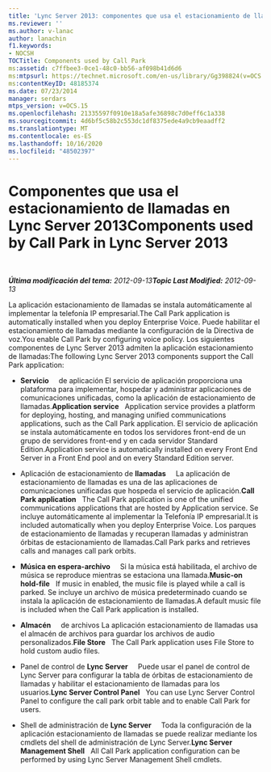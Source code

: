 ```yaml
---
title: 'Lync Server 2013: componentes que usa el estacionamiento de llamadas'
ms.reviewer: ''
ms.author: v-lanac
author: lanachin
f1.keywords:
- NOCSH
TOCTitle: Components used by Call Park
ms:assetid: c7ffbee3-0ce1-48c0-bb56-af098b41d6d6
ms:mtpsurl: https://technet.microsoft.com/en-us/library/Gg398824(v=OCS.15)
ms:contentKeyID: 48185374
ms.date: 07/23/2014
manager: serdars
mtps_version: v=OCS.15
ms.openlocfilehash: 21335597f0910e18a5afe36898c7d0eff6c1a338
ms.sourcegitcommit: 4d6bf5c58b2c553dc1df8375ede4a9cb9eaadff2
ms.translationtype: MT
ms.contentlocale: es-ES
ms.lasthandoff: 10/16/2020
ms.locfileid: "48502397"
---
```

# <a name="components-used-by-call-park-in-lync-server-2013"></a><span data-ttu-id="4a779-102">Componentes que usa el estacionamiento de llamadas en Lync Server 2013</span><span class="sxs-lookup"><span data-stu-id="4a779-102">Components used by Call Park in Lync Server 2013</span></span>

<div data-xmlns="http://www.w3.org/1999/xhtml">

<div class="topic" data-xmlns="http://www.w3.org/1999/xhtml" data-msxsl="urn:schemas-microsoft-com:xslt" data-cs="https://msdn.microsoft.com/">

<div data-asp="https://msdn2.microsoft.com/asp">



</div>

<div id="mainSection">

<div id="mainBody">

<span> </span>

<span data-ttu-id="4a779-103">_**Última modificación del tema:** 2012-09-13_</span><span class="sxs-lookup"><span data-stu-id="4a779-103">_**Topic Last Modified:** 2012-09-13_</span></span>

<span data-ttu-id="4a779-104">La aplicación estacionamiento de llamadas se instala automáticamente al implementar la telefonía IP empresarial.</span><span class="sxs-lookup"><span data-stu-id="4a779-104">The Call Park application is automatically installed when you deploy Enterprise Voice.</span></span> <span data-ttu-id="4a779-105">Puede habilitar el estacionamiento de llamadas mediante la configuración de la Directiva de voz.</span><span class="sxs-lookup"><span data-stu-id="4a779-105">You enable Call Park by configuring voice policy.</span></span> <span data-ttu-id="4a779-106">Los siguientes componentes de Lync Server 2013 admiten la aplicación estacionamiento de llamadas:</span><span class="sxs-lookup"><span data-stu-id="4a779-106">The following Lync Server 2013 components support the Call Park application:</span></span>

  - <span data-ttu-id="4a779-107">**Servicio**     de aplicación El servicio de aplicación proporciona una plataforma para implementar, hospedar y administrar aplicaciones de comunicaciones unificadas, como la aplicación de estacionamiento de llamadas.</span><span class="sxs-lookup"><span data-stu-id="4a779-107">**Application service**   Application service provides a platform for deploying, hosting, and managing unified communications applications, such as the Call Park application.</span></span> <span data-ttu-id="4a779-108">El servicio de aplicación se instala automáticamente en todos los servidores front-end de un grupo de servidores front-end y en cada servidor Standard Edition.</span><span class="sxs-lookup"><span data-stu-id="4a779-108">Application service is automatically installed on every Front End Server in a Front End pool and on every Standard Edition server.</span></span>

  - <span data-ttu-id="4a779-109">Aplicación de estacionamiento de **llamadas**     La aplicación de estacionamiento de llamadas es una de las aplicaciones de comunicaciones unificadas que hospeda el servicio de aplicación.</span><span class="sxs-lookup"><span data-stu-id="4a779-109">**Call Park application**   The Call Park application is one of the unified communications applications that are hosted by Application service.</span></span> <span data-ttu-id="4a779-110">Se incluye automáticamente al implementar la Telefonía IP empresarial.</span><span class="sxs-lookup"><span data-stu-id="4a779-110">It is included automatically when you deploy Enterprise Voice.</span></span> <span data-ttu-id="4a779-111">Los parques de estacionamiento de llamadas y recuperan llamadas y administran órbitas de estacionamiento de llamadas.</span><span class="sxs-lookup"><span data-stu-id="4a779-111">Call Park parks and retrieves calls and manages call park orbits.</span></span>

  - <span data-ttu-id="4a779-112">**Música en espera-archivo**     Si la música está habilitada, el archivo de música se reproduce mientras se estaciona una llamada.</span><span class="sxs-lookup"><span data-stu-id="4a779-112">**Music-on hold-file**   If music in enabled, the music file is played while a call is parked.</span></span> <span data-ttu-id="4a779-113">Se incluye un archivo de música predeterminado cuando se instala la aplicación de estacionamiento de llamadas.</span><span class="sxs-lookup"><span data-stu-id="4a779-113">A default music file is included when the Call Park application is installed.</span></span>

  - <span data-ttu-id="4a779-114">**Almacén**     de archivos La aplicación estacionamiento de llamadas usa el almacén de archivos para guardar los archivos de audio personalizados.</span><span class="sxs-lookup"><span data-stu-id="4a779-114">**File Store**   The Call Park application uses File Store to hold custom audio files.</span></span>

  - <span data-ttu-id="4a779-115">Panel de control de **Lync Server**     Puede usar el panel de control de Lync Server para configurar la tabla de órbitas de estacionamiento de llamadas y habilitar el estacionamiento de llamadas para los usuarios.</span><span class="sxs-lookup"><span data-stu-id="4a779-115">**Lync Server Control Panel**   You can use Lync Server Control Panel to configure the call park orbit table and to enable Call Park for users.</span></span>

  - <span data-ttu-id="4a779-116">Shell de administración de **Lync Server**     Toda la configuración de la aplicación estacionamiento de llamadas se puede realizar mediante los cmdlets del shell de administración de Lync Server.</span><span class="sxs-lookup"><span data-stu-id="4a779-116">**Lync Server Management Shell**   All Call Park application configuration can be performed by using Lync Server Management Shell cmdlets.</span></span>

</div>

<span> </span>

</div>

</div>

</div>

